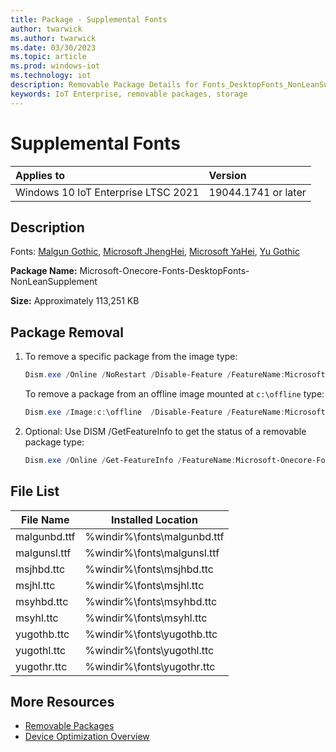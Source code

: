 ```yaml
---
title: Package - Supplemental Fonts
author: twarwick
ms.author: twarwick
ms.date: 03/30/2023
ms.topic: article
ms.prod: windows-iot
ms.technology: iot
description: Removable Package Details for Fonts_DesktopFonts_NonLeanSupplement
keywords: IoT Enterprise, removable packages, storage
---
```


# Supplemental Fonts

| Applies to                          |  Version            |
|:------------------------------------|:--------------------|
| Windows 10 IoT Enterprise LTSC 2021 | 19044.1741 or later |

## Description  

Fonts: [Malgun Gothic](/typography/font-list/malgun-gothic), [Microsoft JhengHei](/typography/font-list/microsoft-jhenghei), [Microsoft YaHei](/typography/font-list/microsoft-yahei), [Yu Gothic](/typography/font-list/yu-gothic)

**Package Name:** Microsoft-Onecore-Fonts-DesktopFonts-NonLeanSupplement

**Size:**  Approximately 113,251 KB  

## Package Removal

1. To remove a specific package from the image type:

   ```powershell
   Dism.exe /Online /NoRestart /Disable-Feature /FeatureName:Microsoft-Onecore-Fonts-DesktopFonts-NonLeanSupplement /PackageName:@Package
   ````

   To remove a package from an offline image mounted at `c:\offline` type:

   ```powershell
   Dism.exe /Image:c:\offline  /Disable-Feature /FeatureName:Microsoft-Onecore-Fonts-DesktopFonts-NonLeanSupplement /PackageName:@Package
   ```

1. Optional: Use DISM /GetFeatureInfo to get the status of a removable package type:

   ```powershell
   Dism.exe /Online /Get-FeatureInfo /FeatureName:Microsoft-Onecore-Fonts-DesktopFonts-NonLeanSupplement /PackageName:@Package
   ````

## File List

| File Name     | Installed Location |
|---------------|--------------------|
| malgunbd.ttf  | %windir%\fonts\malgunbd.ttf |
| malgunsl.ttf  | %windir%\fonts\malgunsl.ttf |
| msjhbd.ttc    | %windir%\fonts\msjhbd.ttc |
| msjhl.ttc     | %windir%\fonts\msjhl.ttc  |
| msyhbd.ttc    | %windir%\fonts\msyhbd.ttc |
| msyhl.ttc     | %windir%\fonts\msyhl.ttc  |
| yugothb.ttc   | %windir%\fonts\yugothb.ttc  |
| yugothl.ttc   | %windir%\fonts\yugothl.ttc |
| yugothr.ttc   | %windir%\fonts\yugothr.ttc |

## More Resources

- [Removable Packages](../Removable-Packages.md)
- [Device Optimization Overview](../Overview.md)
